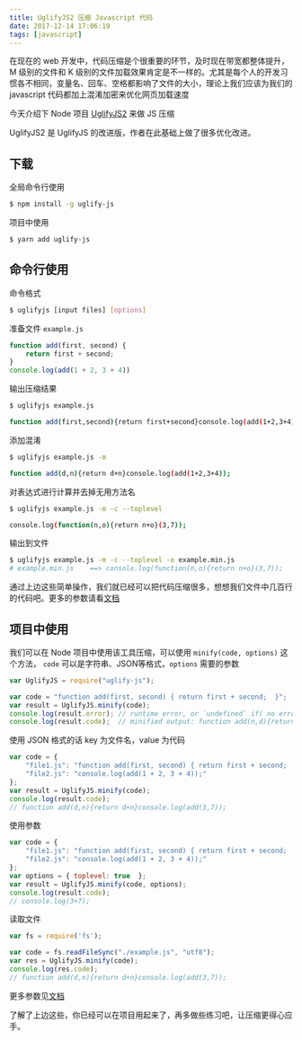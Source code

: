 ```yaml
---
title: UglifyJS2 压缩 Javascript 代码
date: 2017-12-14 17:06:19
tags: [javascript]
---
```


在现在的 web 开发中，代码压缩是个很重要的环节，及时现在带宽都整体提升，M 级别的文件和 K 级别的文件加载效果肯定是不一样的。尤其是每个人的开发习惯各不相同，变量名、回车、空格都影响了文件的大小，理论上我们应该为我们的 javascript 代码都加上混淆加密来优化网页加载速度
<!-- more --><!-- toc -->
今天介绍下 Node 项目 [UglifyJS2](https://github.com/mishoo/UglifyJS2) 来做 JS 压缩

UglifyJS2 是 UglifyJS 的改进版，作者在此基础上做了很多优化改进。

## 下载
全局命令行使用
```bash
$ npm install -g uglify-js
```
项目中使用
```bash
$ yarn add uglify-js
```

## 命令行使用
命令格式
```bash
$ uglifyjs [input files] [options]
```
准备文件 `example.js`
```javascript
function add(first, second) {
    return first + second;
}
console.log(add(1 + 2, 3 + 4))
```
输出压缩结果
```bash
$ uglifyjs example.js
```
```bash
function add(first,second){return first+second}console.log(add(1+2,3+4));
```
添加混淆
```bash
$ uglifyjs example.js -m
```
```bash
function add(d,n){return d+n}console.log(add(1+2,3+4));
```
对表达式进行计算并去掉无用方法名
```bash
$ uglifyjs example.js -m -c --toplevel
```
```bash
console.log(function(n,o){return n+o}(3,7));
```
输出到文件
```bash
$ uglifyjs example.js -m -c --toplevel -o example.min.js
# example.min.js    ==> console.log(function(n,o){return n+o}(3,7));
```
通过上边这些简单操作，我们就已经可以把代码压缩很多，想想我们文件中几百行的代码吧。更多的参数请看[文档](https://github.com/mishoo/UglifyJS2#command-line-options)

## 项目中使用
我们可以在 Node 项目中使用该工具压缩，可以使用 `minify(code, options)` 这个方法，
`code` 可以是字符串、JSON等格式，`options` 需要的参数
```javascript
var UglifyJS = require("uglify-js");

var code = "function add(first, second) { return first + second;  }";
var result = UglifyJS.minify(code);
console.log(result.error); // runtime error, or `undefined` if( no error
console.log(result.code);  // minified output: function add(n,d){return n+d}){}
```
使用 JSON 格式的话 key 为文件名，value 为代码
```javascript
var code = {
    "file1.js": "function add(first, second) { return first + second;  }",
    "file2.js": "console.log(add(1 + 2, 3 + 4));"
};
var result = UglifyJS.minify(code);
console.log(result.code);
// function add(d,n){return d+n}console.log(add(3,7));
```
使用参数
```javascript
var code = {
    "file1.js": "function add(first, second) { return first + second;  }",
    "file2.js": "console.log(add(1 + 2, 3 + 4));"
};
var options = { toplevel: true  };
var result = UglifyJS.minify(code, options);
console.log(result.code);
// console.log(3+7);
```
读取文件
```javascript
var fs = require('fs');

var code = fs.readFileSync("./example.js", "utf8");
var res = UglifyJS.minify(code);
console.log(res.code);
// function add(d,n){return d+n}console.log(add(3,7));
```
更多参数见[文档](https://github.com/mishoo/UglifyJS2#minify-options)

了解了上边这些，你已经可以在项目用起来了，再多做些练习吧，让压缩更得心应手。
